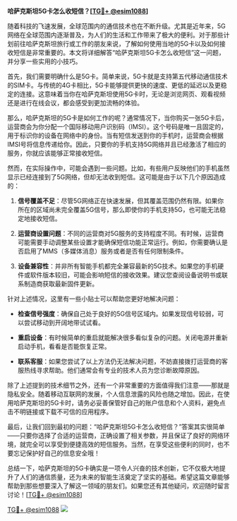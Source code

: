 **哈萨克斯坦5G卡怎么收短信？[[TG💪+ @esim1088](https://t.me/s/esim1088)]**

随着科技的飞速发展，全球范围内的通信技术也在不断升级。尤其是近年来，5G网络在全球范围内逐渐普及，为人们的生活和工作带来了极大的便利。对于那些计划前往哈萨克斯坦旅行或工作的朋友来说，了解如何使用当地的5G卡以及如何接收短信是非常重要的。本文将详细解答“哈萨克斯坦5G卡怎么收短信”这一问题，并分享一些实用的小技巧。

首先，我们需要明确什么是5G卡。简单来说，5G卡就是支持第五代移动通信技术的SIM卡。与传统的4G卡相比，5G卡能够提供更快的速度、更低的延迟以及更稳定的连接。这意味着当你在哈萨克斯坦使用5G卡时，无论是浏览网页、观看视频还是进行在线会议，都会感受到更加流畅的体验。

那么，哈萨克斯坦的5G卡是如何工作的呢？通常情况下，当你购买一张5G卡后，运营商会为你分配一个国际移动用户识别码（IMSI）。这个号码是唯一且固定的，用于标识你的设备在网络中的身份。当有短信发送到你的手机时，运营商会根据IMSI号将信息传递给你。因此，只要你的手机支持5G网络并且已经激活了相应的服务，你就应该能够正常接收短信。

然而，在实际操作中，可能会遇到一些问题。比如，有些用户反映他们的手机虽然显示已经连接到了5G网络，但却无法收到短信。这可能是由于以下几个原因造成的：

1. **信号覆盖不足**：尽管5G网络正在快速发展，但其覆盖范围仍然有限。如果你所在的区域尚未完全覆盖5G信号，那么即使你的手机支持5G，也可能无法稳定地接收短信。
   
2. **运营商设置问题**：不同的运营商对5G服务的支持程度不同。有时候，运营商可能需要手动调整某些设置才能确保短信功能正常运行。例如，你需要确认是否启用了MMS（多媒体消息）服务或者是否有任何限制条件。

3. **设备兼容性**：并非所有智能手机都完全兼容最新的5G技术。如果您的手机硬件或软件版本较旧，可能会影响短信的接收效果。建议您查阅设备说明书或联系制造商获取最新固件更新。

针对上述情况，这里有一些小贴士可以帮助您更好地解决问题：

- **检查信号强度**：确保自己处于良好的5G信号区域内。如果发现信号较弱，可以尝试移动到开阔地带试试看。
  
- **重启设备**：有时候简单的重启就能解决很多看似复杂的问题。关闭电源并重新启动手机，看看是否能恢复正常。
  
- **联系客服**：如果您尝试了以上方法仍无法解决问题，不妨直接拨打运营商的客服热线寻求帮助。他们通常会有专业的技术人员为您诊断故障原因。

除了上述提到的技术细节之外，还有一个非常重要的方面值得我们注意——那就是隐私安全。随着移动互联网的发展，个人信息泄露的风险也随之增加。因此，在使用哈萨克斯坦的5G卡时，请务必妥善保管好自己的账户信息和个人资料，避免点击不明链接或下载不可信的应用程序。

最后，让我们回到最初的问题：“哈萨克斯坦5G卡怎么收短信？”答案其实很简单——只要你选择了合适的运营商，正确设置了相关参数，并且保证了良好的网络环境，就完全可以享受到便捷高效的短信服务。当然，在享受这些便利的同时，也不要忘记保护好自己的信息安全哦！

总结一下，哈萨克斯坦的5G卡确实是一项令人兴奋的技术创新，它不仅极大地提升了人们的通信质量，还为未来的智能生活奠定了坚实的基础。希望这篇文章能够帮助到那些想要深入了解这一领域的朋友们。如果您还有其他疑问，欢迎随时留言讨论！[[TG💪+ @esim1088](https://t.me/s/esim1088)]

[TG💪+ @esim1088](https://t.me/s/esim1088) ![](https://i.postimg.cc/4NQfJmqS/Snipaste-2025-05-13-00-14-12.png)